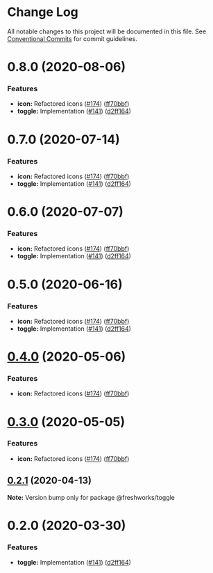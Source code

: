 # Change Log

All notable changes to this project will be documented in this file.
See [Conventional Commits](https://conventionalcommits.org) for commit guidelines.

# 0.8.0 (2020-08-06)


### Features

* **icon:** Refactored icons ([#174](https://github.com/freshdesk/nucleus/issues/174)) ([ff70bbf](https://github.com/freshdesk/nucleus/commit/ff70bbf9c26d7f4c22f7faa40d599e4257c45129))
* **toggle:** Implementation ([#141](https://github.com/freshdesk/nucleus/issues/141)) ([d2ff164](https://github.com/freshdesk/nucleus/commit/d2ff164a65ebe5dc14a233748c45120c07a389be))





# 0.7.0 (2020-07-14)


### Features

* **icon:** Refactored icons ([#174](https://github.com/freshdesk/nucleus/issues/174)) ([ff70bbf](https://github.com/freshdesk/nucleus/commit/ff70bbf9c26d7f4c22f7faa40d599e4257c45129))
* **toggle:** Implementation ([#141](https://github.com/freshdesk/nucleus/issues/141)) ([d2ff164](https://github.com/freshdesk/nucleus/commit/d2ff164a65ebe5dc14a233748c45120c07a389be))





# 0.6.0 (2020-07-07)


### Features

* **icon:** Refactored icons ([#174](https://github.com/freshdesk/nucleus/issues/174)) ([ff70bbf](https://github.com/freshdesk/nucleus/commit/ff70bbf9c26d7f4c22f7faa40d599e4257c45129))
* **toggle:** Implementation ([#141](https://github.com/freshdesk/nucleus/issues/141)) ([d2ff164](https://github.com/freshdesk/nucleus/commit/d2ff164a65ebe5dc14a233748c45120c07a389be))





# 0.5.0 (2020-06-16)


### Features

* **icon:** Refactored icons ([#174](https://github.com/freshdesk/nucleus/issues/174)) ([ff70bbf](https://github.com/freshdesk/nucleus/commit/ff70bbf9c26d7f4c22f7faa40d599e4257c45129))
* **toggle:** Implementation ([#141](https://github.com/freshdesk/nucleus/issues/141)) ([d2ff164](https://github.com/freshdesk/nucleus/commit/d2ff164a65ebe5dc14a233748c45120c07a389be))





# [0.4.0](https://github.com/freshdesk/nucleus/compare/@freshworks/toggle@0.2.1...@freshworks/toggle@0.4.0) (2020-05-06)


### Features

* **icon:** Refactored icons ([#174](https://github.com/freshdesk/nucleus/issues/174)) ([ff70bbf](https://github.com/freshdesk/nucleus/commit/ff70bbf9c26d7f4c22f7faa40d599e4257c45129))





# [0.3.0](https://github.com/freshdesk/nucleus/compare/@freshworks/toggle@0.2.1...@freshworks/toggle@0.3.0) (2020-05-05)


### Features

* **icon:** Refactored icons ([#174](https://github.com/freshdesk/nucleus/issues/174)) ([ff70bbf](https://github.com/freshdesk/nucleus/commit/ff70bbf9c26d7f4c22f7faa40d599e4257c45129))





## [0.2.1](https://github.com/freshdesk/nucleus/compare/@freshworks/toggle@0.2.0...@freshworks/toggle@0.2.1) (2020-04-13)

**Note:** Version bump only for package @freshworks/toggle





# 0.2.0 (2020-03-30)


### Features

* **toggle:** Implementation ([#141](https://github.com/freshdesk/nucleus/issues/141)) ([d2ff164](https://github.com/freshdesk/nucleus/commit/d2ff164a65ebe5dc14a233748c45120c07a389be))
